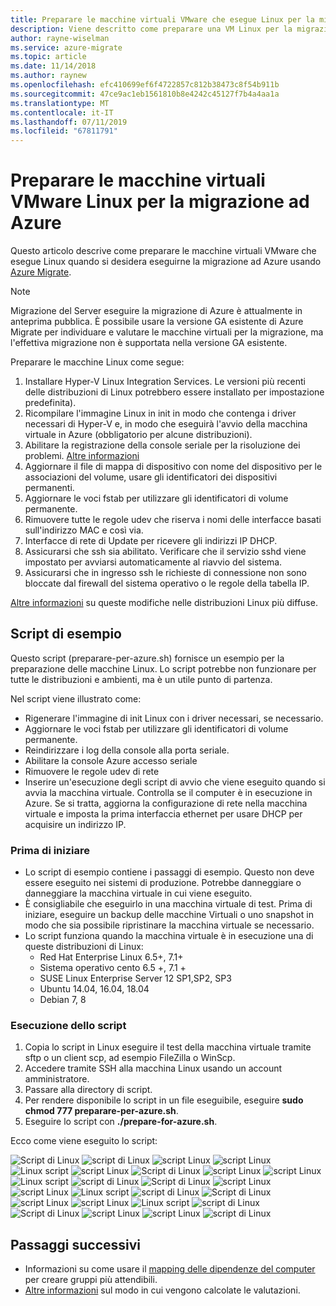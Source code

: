 ```yaml
---
title: Preparare le macchine virtuali VMware che esegue Linux per la migrazione ad Azure con la migrazione di Server eseguire la migrazione di Azure | Microsoft Docs
description: Viene descritto come preparare una VM Linux per la migrazione ad Azure con la migrazione di Server eseguire la migrazione di Azure
author: rayne-wiselman
ms.service: azure-migrate
ms.topic: article
ms.date: 11/14/2018
ms.author: raynew
ms.openlocfilehash: efc410699ef6f4722857c812b38473c8f54b911b
ms.sourcegitcommit: 47ce9ac1eb1561810b8e4242c45127f7b4a4aa1a
ms.translationtype: MT
ms.contentlocale: it-IT
ms.lasthandoff: 07/11/2019
ms.locfileid: "67811791"
---
```

# <a name="prepare-linux-vmware-vms-for-migration-to-azure"></a>Preparare le macchine virtuali VMware Linux per la migrazione ad Azure 

Questo articolo descrive come preparare le macchine virtuali VMware che esegue Linux quando si desidera eseguirne la migrazione ad Azure usando [Azure Migrate](migrate-overview.md). 

> [!NOTE]
> Migrazione del Server eseguire la migrazione di Azure è attualmente in anteprima pubblica. È possibile usare la versione GA esistente di Azure Migrate per individuare e valutare le macchine virtuali per la migrazione, ma l'effettiva migrazione non è supportata nella versione GA esistente.

Preparare le macchine Linux come segue:

1. Installare Hyper-V Linux Integration Services. Le versioni più recenti delle distribuzioni di Linux potrebbero essere installato per impostazione predefinita).
2. Ricompilare l'immagine Linux in init in modo che contenga i driver necessari di Hyper-V e, in modo che eseguirà l'avvio della macchina virtuale in Azure (obbligatorio per alcune distribuzioni).
3. Abilitare la registrazione della console seriale per la risoluzione dei problemi. [Altre informazioni](https://docs.microsoft.com/azure/virtual-machines/linux/serial-console)
4. Aggiornare il file di mappa di dispositivo con nome del dispositivo per le associazioni del volume, usare gli identificatori dei dispositivi permanenti.
5. Aggiornare le voci fstab per utilizzare gli identificatori di volume permanente.
6. Rimuovere tutte le regole udev che riserva i nomi delle interfacce basati sull'indirizzo MAC e così via.
7. Interfacce di rete di Update per ricevere gli indirizzi IP DHCP.
8. Assicurarsi che ssh sia abilitato. Verificare che il servizio sshd viene impostato per avviarsi automaticamente al riavvio del sistema.
9. Assicurarsi che in ingresso ssh le richieste di connessione non sono bloccate dal firewall del sistema operativo o le regole della tabella IP.

[Altre informazioni](https://docs.microsoft.com/azure/virtual-machines/linux/serial-console) su queste modifiche nelle distribuzioni Linux più diffuse.

## <a name="sample-script"></a>Script di esempio

Questo script (preparare-per-azure.sh) fornisce un esempio per la preparazione delle macchine Linux. Lo script potrebbe non funzionare per tutte le distribuzioni e ambienti, ma è un utile punto di partenza.

Nel script viene illustrato come: 

- Rigenerare l'immagine di init Linux con i driver necessari, se necessario.
- Aggiornare le voci fstab per utilizzare gli identificatori di volume permanente.
- Reindirizzare i log della console alla porta seriale.
- Abilitare la console Azure accesso seriale
- Rimuovere le regole udev di rete
- Inserire un'esecuzione degli script di avvio che viene eseguito quando si avvia la macchina virtuale. Controlla se il computer è in esecuzione in Azure. Se si tratta, aggiorna la configurazione di rete nella macchina virtuale e imposta la prima interfaccia ethernet per usare DHCP per acquisire un indirizzo IP.

### <a name="before-you-start"></a>Prima di iniziare

- Lo script di esempio contiene i passaggi di esempio. Questo non deve essere eseguito nei sistemi di produzione. Potrebbe danneggiare o danneggiare la macchina virtuale in cui viene eseguito.
- È consigliabile che eseguirlo in una macchina virtuale di test. Prima di iniziare, eseguire un backup delle macchine Virtuali o uno snapshot in modo che sia possibile ripristinare la macchina virtuale se necessario. 
- Lo script funziona quando la macchina virtuale è in esecuzione una di queste distribuzioni di Linux:
    - Red Hat Enterprise Linux 6.5+, 7.1+
    - Sistema operativo cento 6.5 +, 7.1 +
    - SUSE Linux Enterprise Server 12 SP1,SP2, SP3
    - Ubuntu 14.04, 16.04, 18.04
    - Debian 7, 8

### <a name="run-the-script"></a>Esecuzione dello script

1. Copia lo script in Linux eseguire il test della macchina virtuale tramite sftp o un client scp, ad esempio FileZilla o WinScp.
2. Accedere tramite SSH alla macchina Linux usando un account amministratore.
3. Passare alla directory di script.
4. Per rendere disponibile lo script in un file eseguibile, eseguire **sudo chmod 777 preparare-per-azure.sh**.
5. Eseguire lo script con **./prepare-for-azure.sh**.

Ecco come viene eseguito lo script:

![Script di Linux](./media/how-to-prepare-linux-for-migration/script1.png)
![script di Linux](./media/how-to-prepare-linux-for-migration/script2.png)
![script Linux](./media/how-to-prepare-linux-for-migration/script3.png)
![script Linux](./media/how-to-prepare-linux-for-migration/script4.png)
![Linux script](./media/how-to-prepare-linux-for-migration/script5.png)
![script Linux ](./media/how-to-prepare-linux-for-migration/script6.png)
 ![Script di Linux](./media/how-to-prepare-linux-for-migration/script7.png)
![script Linux](./media/how-to-prepare-linux-for-migration/script8.png)
![script Linux](./media/how-to-prepare-linux-for-migration/script9.png)
![Linux script](./media/how-to-prepare-linux-for-migration/script10.png)
![script di Linux ](./media/how-to-prepare-linux-for-migration/script11.png)
 ![Script di Linux](./media/how-to-prepare-linux-for-migration/script12.png)
![script Linux](./media/how-to-prepare-linux-for-migration/script13.png)
![script Linux](./media/how-to-prepare-linux-for-migration/script14.png)
![Linux script](./media/how-to-prepare-linux-for-migration/script15.png)
![script di Linux ](./media/how-to-prepare-linux-for-migration/script16.png)
 ![Script di Linux](./media/how-to-prepare-linux-for-migration/script17.png)
![script Linux](./media/how-to-prepare-linux-for-migration/script18.png)
![script Linux](./media/how-to-prepare-linux-for-migration/script19.png)
![Linux script](./media/how-to-prepare-linux-for-migration/script20.png)
![script di Linux ](./media/how-to-prepare-linux-for-migration/script21.png)
 ![Script di Linux](./media/how-to-prepare-linux-for-migration/script22.png)
![script Linux](./media/how-to-prepare-linux-for-migration/script23.png)
![script Linux](./media/how-to-prepare-linux-for-migration/script24.png)
![script di Linux](./media/how-to-prepare-linux-for-migration/script25.png)



## <a name="next-steps"></a>Passaggi successivi

- Informazioni su come usare il [mapping delle dipendenze del computer](how-to-create-group-machine-dependencies.md) per creare gruppi più attendibili.
- [Altre informazioni](concepts-assessment-calculation.md) sul modo in cui vengono calcolate le valutazioni.
